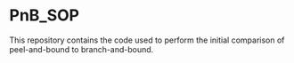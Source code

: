 # PnB_SOP
This repository contains the code used to perform the initial comparison of peel-and-bound to branch-and-bound. 
